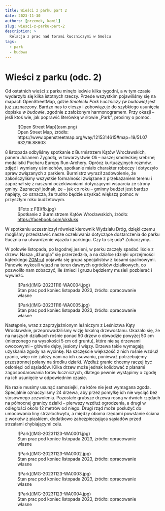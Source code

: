 ```yaml
---
title: Wieści z parku part 2
date: 2023-11-30
authors: [przemek, kamil]
slug: wiesci-z-parku-part-2
description: >
  Relacja z prac nad torami łuczniczymi w Smolcu
tags:
  - park
  - budowa
---
```



# Wieści z parku (odc. 2)

Od ostatnich wieści z parku minęło ledwie kilka tygodni, a w tym czasie wydarzyło się kilka istotnych rzeczy. Przede wszystkim pojawiliśmy się na mapach OpenStreetMap, gdzie *Smolecki Park Łuczniczy (w budowie)* jest już zaznaczony. Bardzo nas to cieszy i zobowiązuje do szybkiego usunięcia dopisku *w budowie*, zgodnie z założonym harmonogramem. Przy okazji – jeśli ktoś wie, jak poprawić literówkę w słowie „Park”, prosimy o pomoc.


<figure markdown="span">
  ![Open Street Map](osm.png)
  <figcaption>Open Street Map,  źródło: https://www.openstreetmap.org/way/1215314615#map=19/51.07632/16.88603</figcaption>
</figure>

<!-- more -->

8 listopada odbyliśmy spotkanie z Burmistrzem Kątów Wrocławskich, panem Julianem Żygadłą, w towarzystwie Oli – naszej smoleckiej srebrnej medalistki Pucharu Europy Run-Archery. Oprócz kurtuazyjnych rozmów, zdjęć i wymiany uśmiechów, spotkanie miało charakter roboczy i dotyczyło spraw związanych z parkiem. Burmistrz wyraził zadowolenie, że zakończyliśmy wszystkie formalności związane z przekazaniem terenu i zapoznał się z naszymi oczekiwaniami dotyczącymi wsparcia ze strony gminy. Zaznaczył jednak, że – jak co roku – gminny budżet jest bardzo napięty, co oznacza, że trudno będzie uzyskać większą pomoc w przyszłym roku budżetowym.


<figure markdown="span">
  ![Foto z FB](fb.jpg)
  <figcaption>Spotkanie z Burmistrzem Kątów Wrocławskich, źródło: <a href="https://www.facebook.com/uksluks/posts/pfbid0CEAUNPzjpjmj8ZBazAHAc9Wf6ABNwyDhB2arp5uqnsgkK1jXUuoYrNunVXXChMrUl">https://facebook.com/uksluks</a></figcaption>
</figure>

W spotkaniu uczestniczył również kierownik Wydziału Dróg, dzięki czemu mogliśmy przedstawić nasze oczekiwania dotyczące dostarczenia do parku tłucznia na utwardzenie wjazdu i parkingu. Czy to się uda? Zobaczymy...

W połowie listopada, po łagodnej jesieni, w parku zaczęły spadać liście z drzew. Nasza „dżungla” się przerzedziła, a na działce (dzięki uprzejmości kąteckiego [ZGM-u](https://zgmkwr.pl/)) pojawiła się grupa specjalistów z kosami spalinowymi. Panowie wykosili wjazd na teren dawnych ogródków działkowych, co pozwoliło nam zobaczyć, ile śmieci i gruzu będziemy musieli pozbierać i wywieźć.

<figure markdown="span">
  ![Park](IMG-20231116-WA0004.jpg)
  <figcaption>Stan prac pod koniec listopada 2023,
  źródło: opracowanie własne</figcaption>
</figure>

<figure markdown="span">
  ![Park](IMG-20231116-WA0005.jpg)
  <figcaption>Stan prac pod koniec listopada 2023,
  źródło: opracowanie własne</figcaption>
</figure>

Następnie, wraz z zaprzyjaźnionym leśniczym z Leśnictwa Kąty Wrocławskie, przeprowadziliśmy wizję lokalną drzewostanu. Okazało się, że na naszych działkach rośnie ponad 50 drzew o obwodzie powyżej 50 cm (mierzonego na wysokości 5 cm od gruntu), które nie są drzewami owocowymi – głównie dęby, jesiony i wiązy. Drzewa takie wymagają uzyskania zgody na wycinkę. Na szczęście większość z nich rośnie wzdłuż granic, więc nie zależy nam na ich usuwaniu, ponieważ potrzebujemy przestronnej polany na środku działki. Wzdłuż granic chcemy raczej być osłonięci od sąsiadów. Kilka drzew może jednak kolidować z planami zagospodarowania torów łuczniczych, dlatego pewnie wystąpimy o zgodę na ich usunięcie w odpowiednim czasie.

Na razie musimy usunąć samosiejki, na które nie jest wymagana zgoda. Specjalnie oznaczyliśmy 24 drzewa, aby przez pomyłkę ich nie wyciąć bez stosownego zezwolenia. Pozostałe grubsze drzewa rosną w dwóch rzędach na północnej granicy działki – pierwszy wzdłuż ogrodzenia, a drugi w odległości około 12 metrów od niego. Drugi rząd może posłużyć do umocowania liny strzałochwytu, a między oboma rzędami powstanie ściana z worków z piaskiem, dodatkowo zabezpieczająca sąsiadów przed strzałami chybiającymi celu.

<figure markdown="span">
  ![Park](IMG-20231123-WA0001.jpg)
  <figcaption>Stan prac pod koniec listopada 2023,
  źródło: opracowanie własne</figcaption>
</figure>

<figure markdown="span">
  ![Park](IMG-20231123-WA0002.jpg)
  <figcaption>Stan prac pod koniec listopada 2023,
  źródło: opracowanie własne</figcaption>
</figure>

<figure markdown="span">
  ![Park](IMG-20231123-WA0003.jpg)
  <figcaption>Stan prac pod koniec listopada 2023,
  źródło: opracowanie własne</figcaption>
</figure>

<figure markdown="span">
  ![Park](IMG-20231123-WA0004.jpg)
  <figcaption>Stan prac pod koniec listopada 2023,
  źródło: opracowanie własne</figcaption>
</figure>